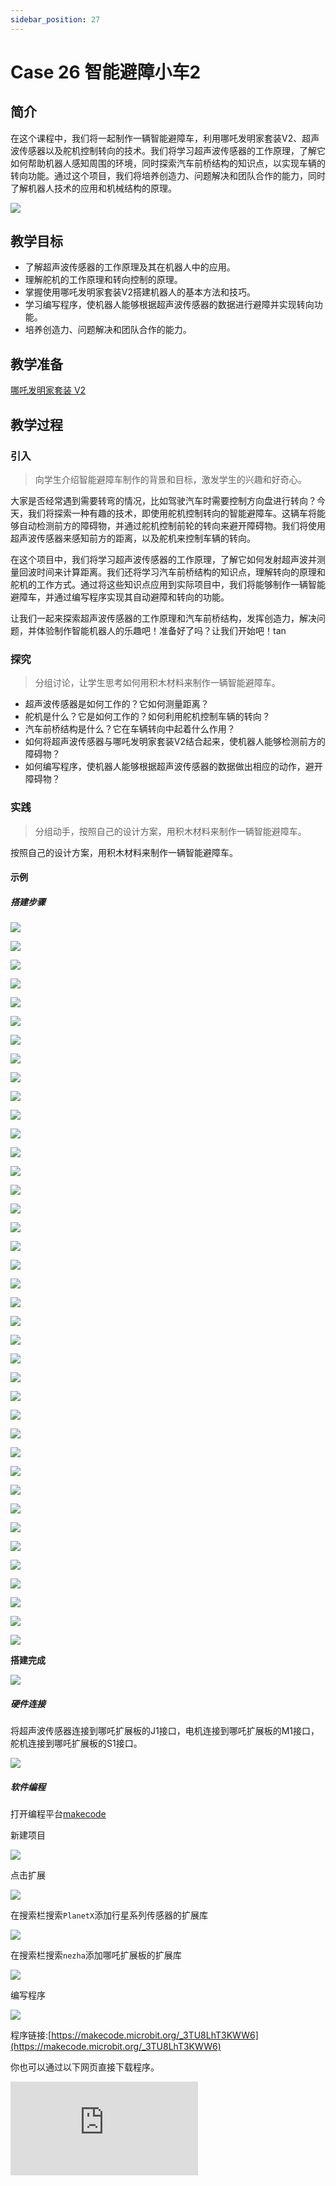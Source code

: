 ```yaml
---
sidebar_position: 27
---
```


# Case 26 智能避障小车2

## 简介

在这个课程中，我们将一起制作一辆智能避障车，利用哪吒发明家套装V2、超声波传感器以及舵机控制转向的技术。我们将学习超声波传感器的工作原理，了解它如何帮助机器人感知周围的环境，同时探索汽车前桥结构的知识点，以实现车辆的转向功能。通过这个项目，我们将培养创造力、问题解决和团队合作的能力，同时了解机器人技术的应用和机械结构的原理。


![](./images/nezha-inventors-kit-v2-case-26-01.png)



## 教学目标

- 了解超声波传感器的工作原理及其在机器人中的应用。
- 理解舵机的工作原理和转向控制的原理。
- 掌握使用哪吒发明家套装V2搭建机器人的基本方法和技巧。
- 学习编写程序，使机器人能够根据超声波传感器的数据进行避障并实现转向功能。
- 培养创造力、问题解决和团队合作的能力。


## 教学准备

[哪吒发明家套装 V2](https://www.elecfreaks.com/nezha-inventor-s-kit-v2-for-micro-bit.html)


## 教学过程

### 引入

>向学生介绍智能避障车制作的背景和目标，激发学生的兴趣和好奇心。

大家是否经常遇到需要转弯的情况，比如驾驶汽车时需要控制方向盘进行转向？今天，我们将探索一种有趣的技术，即使用舵机控制转向的智能避障车。这辆车将能够自动检测前方的障碍物，并通过舵机控制前轮的转向来避开障碍物。我们将使用超声波传感器来感知前方的距离，以及舵机来控制车辆的转向。

在这个项目中，我们将学习超声波传感器的工作原理，了解它如何发射超声波并测量回波时间来计算距离。我们还将学习汽车前桥结构的知识点，理解转向的原理和舵机的工作方式。通过将这些知识点应用到实际项目中，我们将能够制作一辆智能避障车，并通过编写程序实现其自动避障和转向的功能。

让我们一起来探索超声波传感器的工作原理和汽车前桥结构，发挥创造力，解决问题，并体验制作智能机器人的乐趣吧！准备好了吗？让我们开始吧！tan

### 探究

>分组讨论，让学生思考如何用积木材料来制作一辆智能避障车。

- 超声波传感器是如何工作的？它如何测量距离？
- 舵机是什么？它是如何工作的？如何利用舵机控制车辆的转向？
- 汽车前桥结构是什么？它在车辆转向中起着什么作用？
- 如何将超声波传感器与哪吒发明家套装V2结合起来，使机器人能够检测前方的障碍物？
- 如何编写程序，使机器人能够根据超声波传感器的数据做出相应的动作，避开障碍物？

### 实践

>分组动手，按照自己的设计方案，用积木材料来制作一辆智能避障车。

按照自己的设计方案，用积木材料来制作一辆智能避障车。

#### 示例

##### 搭建步骤

![](./images/nezha-inventors-kit-v2-step-26-01.png)

![](./images/nezha-inventors-kit-v2-step-26-02.png)

![](./images/nezha-inventors-kit-v2-step-26-03.png)

![](./images/nezha-inventors-kit-v2-step-26-04.png)

![](./images/nezha-inventors-kit-v2-step-26-05.png)

![](./images/nezha-inventors-kit-v2-step-26-06.png)

![](./images/nezha-inventors-kit-v2-step-26-07.png)

![](./images/nezha-inventors-kit-v2-step-26-08.png)

![](./images/nezha-inventors-kit-v2-step-26-09.png)

![](./images/nezha-inventors-kit-v2-step-26-10.png)

![](./images/nezha-inventors-kit-v2-step-26-11.png)

![](./images/nezha-inventors-kit-v2-step-26-12.png)

![](./images/nezha-inventors-kit-v2-step-26-13.png)

![](./images/nezha-inventors-kit-v2-step-26-14.png)

![](./images/nezha-inventors-kit-v2-step-26-15.png)

![](./images/nezha-inventors-kit-v2-step-26-16.png)

![](./images/nezha-inventors-kit-v2-step-26-17.png)

![](./images/nezha-inventors-kit-v2-step-26-18.png)

![](./images/nezha-inventors-kit-v2-step-26-19.png)

![](./images/nezha-inventors-kit-v2-step-26-20.png)

![](./images/nezha-inventors-kit-v2-step-26-21.png)

![](./images/nezha-inventors-kit-v2-step-26-22.png)

![](./images/nezha-inventors-kit-v2-step-26-23.png)

![](./images/nezha-inventors-kit-v2-step-26-24.png)

![](./images/nezha-inventors-kit-v2-step-26-25.png)

![](./images/nezha-inventors-kit-v2-step-26-26.png)

![](./images/nezha-inventors-kit-v2-step-26-27.png)

![](./images/nezha-inventors-kit-v2-step-26-28.png)

![](./images/nezha-inventors-kit-v2-step-26-29.png)

![](./images/nezha-inventors-kit-v2-step-26-30.png)

![](./images/nezha-inventors-kit-v2-step-26-31.png)

![](./images/nezha-inventors-kit-v2-step-26-32.png)

![](./images/nezha-inventors-kit-v2-step-26-33.png)

![](./images/nezha-inventors-kit-v2-step-26-34.png)

![](./images/nezha-inventors-kit-v2-step-26-35.png)

![](./images/nezha-inventors-kit-v2-step-26-36.png)

![](./images/nezha-inventors-kit-v2-step-26-37.png)

![](./images/nezha-inventors-kit-v2-step-26-38.png)

![](./images/nezha-inventors-kit-v2-step-26-39.png)

**搭建完成**

![](./images/nezha-inventors-kit-v2-case-26-01.png)

##### 硬件连接

将超声波传感器连接到哪吒扩展板的J1接口，电机连接到哪吒扩展板的M1接口，舵机连接到哪吒扩展板的S1接口。

![](./images/nezha-inventors-kit-v2-case-26-02.png)

##### 软件编程

打开编程平台[makecode](https://makecode.microbit.org/#)

新建项目

![](./images/nezha-inventors-kit-v2-case-19-03.png)

点击扩展

![](./images/nezha-inventors-kit-v2-case-19-04.png)

在搜索栏搜索`PlanetX`添加行星系列传感器的扩展库

![](./images/nezha-inventors-kit-v2-case-19-05.png)

在搜索栏搜索`nezha`添加哪吒扩展板的扩展库

![](./images/nezha-inventors-kit-v2-case-19-06.png)

编写程序

![](./images/nezha-inventors-kit-v2-case-26-07.png)


程序链接:[https://makecode.microbit.org/_3TU8LhT3KWW6](https://makecode.microbit.org/_3TU8LhT3KWW6)

你也可以通过以下网页直接下载程序。

<div
    style={{
        position: 'relative',
        paddingBottom: '60%',
        overflow: 'hidden',
    }}
>
    <iframe
        src="https://makecode.microbit.org/_3TU8LhT3KWW6"
        frameborder="0"
        sandbox="allow-popups allow-forms allow-scripts allow-same-origin"
        style={{
            position: 'absolute',
            width: '100%',
            height: '100%',
        }}
    />
</div>


### 展示

>分组展示，学生对机器人进行测试、调试和优化，提高避障的准确性和稳定性，比较各组的成果和效果。

#### 示例案例效果

当有障碍物阻挡在小车面前，小车会转向行驶。

![](./images/nezha-inventors-kit-v2-case-26.gif)

### 反思

>分组分享，让每组的学生分享自己的制作过程和心得，总结自己遇到的问题和解决办法，评价自己的优点和不足。
